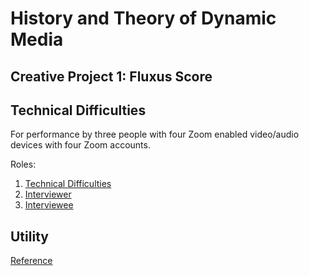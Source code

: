 # History and Theory of Dynamic Media

## Creative Project 1: Fluxus Score

## Technical Difficulties

For performance by three people with four Zoom enabled video/audio devices with four Zoom accounts.

Roles:
1. [Technical Difficulties](./index_old.html)
2. [Interviewer](./index_old.html)
3. [Interviewee](./index_old.html)

## Utility

[Reference](./index_old.html)